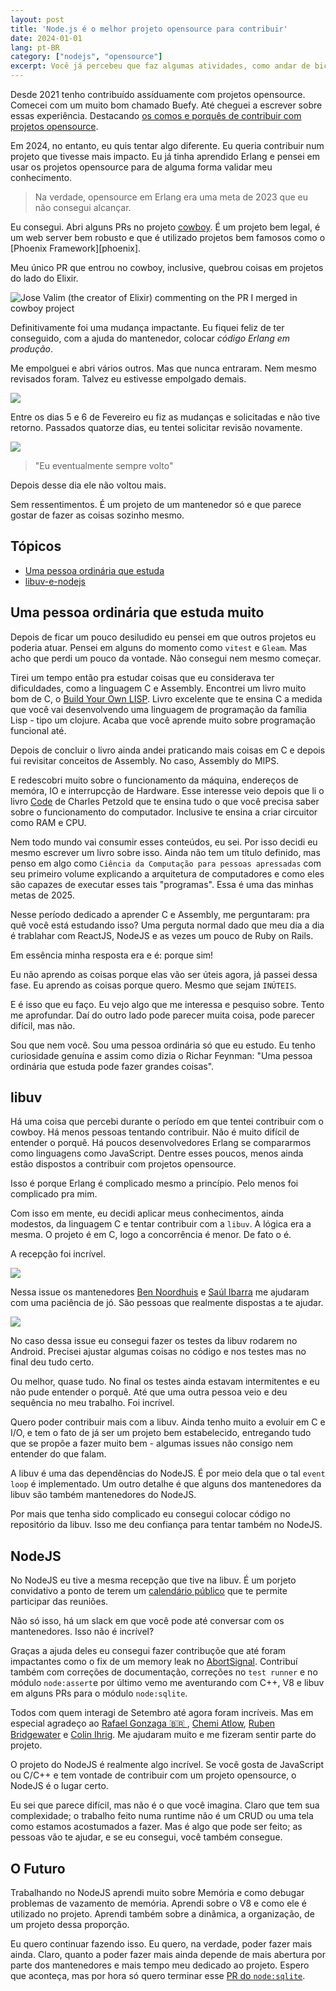 ```yaml
---
layout: post
title: 'Node.js é o melhor projeto opensource para contribuir'
date: 2024-01-01
lang: pt-BR
category: ["nodejs", "opensource"]
excerpt: Você já percebeu que faz algumas atividades, como andar de bicicleta, sem saber? Claro, não é sem saber, é que você criou uma memória muscular, você ficou tão expert nessas atividades que faz sem nem perceber...
---
```


Desde 2021 tenho contribuído assíduamente com projetos opensource. Comecei com um muito bom chamado Buefy. Até cheguei
a escrever sobre essas experiência. Destacando [os comos e porquês de contribuir com projetos opensource][medium-post].

Em 2024, no entanto, eu quis tentar algo diferente. Eu queria contribuir num projeto que tivesse mais impacto. Eu já
tinha aprendido Erlang e pensei em usar os projetos opensource para de alguma forma validar meu conhecimento.

> Na verdade, opensource em Erlang era uma meta de 2023 que eu não consegui alcançar.

Eu consegui. Abri alguns PRs no projeto [cowboy][cowboy]. É um projeto bem legal, é um web server bem robusto e que
é utilizado projetos bem famosos como o [Phoenix Framework][phoenix].

Meu único PR que entrou no cowboy, inclusive, quebrou coisas em projetos do lado do Elixir.

![Jose Valim (the creator of Elixir) commenting on the PR I merged in cowboy project][jose-valim]

Definitivamente foi uma mudança impactante. Eu fiquei feliz de ter conseguido, com a ajuda do mantenedor, colocar
_código Erlang em produção_.

Me empolguei e abri vários outros. Mas que nunca entraram. Nem mesmo revisados foram. Talvez eu estivesse empolgado
demais.

![][review-pr]

Entre os dias 5 e 6 de Fevereiro eu fiz as mudanças e solicitadas e não tive retorno. Passados quatorze dias, eu tentei
solicitar revisão novamente.

![](https://cdn.discordapp.com/attachments/1320081464179687484/1320083913703424033/image.png?ex=67684f73&is=6766fdf3&hm=1f6d7604956773d4bd67068a5cdbe941978c7138c39f472f90c3bb83fabbb9d0&)

> "Eu eventualmente sempre volto"

Depois desse dia ele não voltou mais.

Sem ressentimentos. É um projeto de um mantenedor só e que parece gostar de fazer as coisas sozinho mesmo.

## Tópicos

- [Uma pessoa ordinária que estuda](#uma-pessoa-ordinária-que-estuda)
- [libuv-e-nodejs](#libuv-e-nodejs)

## Uma pessoa ordinária que estuda muito

Depois de ficar um pouco desiludido eu pensei em que outros projetos eu poderia atuar. Pensei em alguns do momento como
`vitest` e `Gleam`. Mas acho que perdi um pouco da vontade. Não consegui nem mesmo começar.

Tirei um tempo então pra estudar coisas que eu considerava ter dificuldades, como a linguagem C e Assembly. Encontrei um
livro muito bom de C, o [Build Your Own LISP][]. Livro excelente que te ensina C a medida que você vai desenvolvendo uma
linguagem de programação da família Lisp - tipo um clojure. Acaba que você aprende muito sobre programação funcional
até.

Depois de concluir o livro ainda andei praticando mais coisas em C e depois fui revisitar conceitos de Assembly. No
caso, Assembly do MIPS.

E redescobri muito sobre o funcionamento da máquina, endereços de memóra, IO e interrupcção de Hardware. Esse interesse
veio depois que li o livro [Code][] de Charles Petzold que te ensina tudo o que você precisa saber sobre
o funcionamento do computador. Inclusive te ensina a criar circuitor como RAM e CPU.

Nem todo mundo vai consumir esses conteúdos, eu sei. Por isso decidi eu mesmo escrever um livro sobre isso. Ainda não
tem um título definido, mas penso em algo como `Ciência da Computação para pessoas apressadas` com seu primeiro volume
explicando a arquitetura de computadores e como eles são capazes de executar esses tais "programas". Essa é uma das
minhas metas de 2025.

Nesse período dedicado a aprender C e Assembly, me perguntaram: pra quê você está estudando isso? Uma perguta normal
dado que meu dia a dia é trablahar com ReactJS, NodeJS e as vezes um pouco de Ruby on Rails.

Em essência minha resposta era e é: porque sim!

Eu não aprendo as coisas porque elas vão ser úteis agora, já passei dessa fase. Eu aprendo as coisas porque quero. Mesmo
que sejam `INÚTEIS`.

E é isso que eu faço. Eu vejo algo que me interessa e pesquiso sobre. Tento me aprofundar. Daí do outro lado pode
parecer muita coisa, pode parecer difícil, mas não.

Sou que nem você. Sou uma pessoa ordinária só que eu estudo. Eu tenho curiosidade genuína e assim como dizia o Richar
Feynman: "Uma pessoa ordinária que estuda pode fazer grandes coisas".

## libuv

Há uma coisa que percebi durante o período em que tentei contribuir com o cowboy. Há menos pessoas tentando contribuir.
Não é muito difícil de entender o porquê. Há poucos desenvolvedores Erlang se compararmos como linguagens como
JavaScript. Dentre esses poucos, menos ainda estão dispostos a contribuir com projetos opensource.

Isso é porque Erlang é complicado mesmo a princípio. Pelo menos foi complicado pra mim.

Com isso em mente, eu decidi aplicar meus conhecimentos, ainda modestos, da linguagem C e tentar contribuir com
a `libuv`. A lógica era a mesma. O projeto é em C, logo a concorrência é menor. De fato o é.

A recepção foi incrível.

![](https://cdn.discordapp.com/attachments/1320081464179687484/1320192452719808512/image.png?ex=6768b488&is=67676308&hm=2b94a1f6ef1afc6954a0f5e2895f1a753a7445876b6ba90307c506b3dac3cda1&)

Nessa issue os mantenedores [Ben Noordhuis][] e [Saúl Ibarra][] me ajudaram com uma paciência de jó. São pessoas que
realmente dispostas a te ajudar.

![](https://cdn.discordapp.com/attachments/1320081464179687484/1320193758863556618/image.png?ex=6768b5c0&is=67676440&hm=458d31ded829f127c1b095f5edac4da0fc2dd56d1dff58f6a166b689e356565d&)

No caso dessa issue eu consegui fazer os testes da libuv rodarem no Android. Precisei ajustar algumas coisas no código
e nos testes mas no final deu tudo certo.

Ou melhor, quase tudo. No final os testes ainda estavam intermitentes e eu não pude entender o porquê. Até que uma outra
pessoa veio e deu sequência no meu trabalho. Foi incrível.

Quero poder contribuir mais com a libuv. Ainda tenho muito a evoluir em C e I/O, e tem o fato de já ser um projeto bem
estabelecido, entregando tudo que se propõe a fazer muito bem - algumas issues não consigo nem entender do que falam.

A libuv é uma das dependências do NodeJS. É por meio dela que o tal `event loop` é implementado. Um outro detalhe é que
alguns dos mantenedores da libuv são também mantenedores do NodeJS.

Por mais que tenha sido complicado eu consegui colocar código no repositório da libuv. Isso me deu confiança para tentar
também no NodeJS.

## NodeJS

No NodeJS eu tive a mesma recepção que tive na libuv. É um porjeto convidativo a ponto de terem um [calendário
público][nodejs-calendar] que te permite participar das reuniões.

Não só isso, há um slack em que você pode até conversar com os mantenedores. Isso não é incrível?

Graças a ajuda deles eu consegui fazer contribuçõe que até foram impactantes como o fix de um memory leak no
[AbortSignal][]. Contribuí também com correções de documentação, correções no `test runner` e no módulo `node:assert`e
por último vemo me aventurando com C++, V8 e libuv em alguns PRs para o módulo `node:sqlite`.

Todos com quem interagi de Setembro até agora foram incríveis. Mas em especial agradeço ao [Rafael Gonzaga 🇧🇷 ][rafael-gonzaga], [Chemi
Atlow][], [Ruben Bridgewater][] e [Colin Ihrig][]. Me ajudaram muito e me fizeram sentir parte do projeto.

O projeto do NodeJS é realmente algo incrível. Se você gosta de JavaScript ou C/C++ e tem vontade de contribuir com um
projeto opensource, o NodeJS é o lugar certo.

Eu sei que parece difícil, mas não é o que você imagina. Claro que tem sua complexidade; o trabalho feito numa runtime
não é um CRUD ou uma tela como estamos acostumados a fazer. Mas é algo que pode ser feito; as pessoas vão te ajudar, e se eu consegui, você também
consegue.

## O Futuro

Trabalhando no NodeJS aprendi muito sobre Memória e como debugar problemas de vazamento de memória. Aprendi sobre o V8
e como ele é utilizado no projeto. Aprendi também sobre a dinâmica, a organização, de um projeto dessa proporção.

Eu quero continuar fazendo isso. Eu quero, na verdade, poder fazer mais ainda. Claro, quanto a poder fazer mais ainda
depende de mais abertura por parte dos mantenedores e mais tempo meu dedicado ao projeto. Espero que aconteça, mas por
hora só quero terminar esse [PR do `node:sqlite`](https://github.com/nodejs/node/pull/56253).

[medium-post]: https://edigleyssonsilva.medium.com/why-and-how-to-contribute-to-open-source-projects-3d985d8d8619
[cowboy]: https://github.com/ninenines/cowboy/pulls/geeksilva97
[jose-valim]: https://cdn.discordapp.com/attachments/1320081464179687484/1320081472173899967/image.png?ex=67684d2c&is=6766fbac&hm=bbdbe643e9f47393fa0744c9b83fc5d90df83e3472149c828b6f4940d5447e7c&
[review-pr]: https://cdn.discordapp.com/attachments/1320081464179687484/1320083245085491230/image.png?ex=67684ed3&is=6766fd53&hm=b3c9d29e3f1f3b3ba3dbeeb89f8f5ac252e33657fc8f3ce510c77b8396d4ae00&
[Build Your Own LISP]: https://buildyourownlisp.com/
[Code]: https://www.amazon.com.br/C%C3%B3digo-2ed-Vida-Secreta-Computadores/dp/8582606311/ref=sr_1_2?crid=IFTSNCSCQNC1&dib=eyJ2IjoiMSJ9.OF_EBB08x9KyZP9sPgHdUY7urjyWvQd1j99xgm7-ye6oB_SdS6MUGoepnaBcuswfaFYGj50BjDJhWJirGPgAFwRz9dpIHpxaC7siEzdcyQPmxlIE2uPPCn9beEcwGFHd5BZJHGXEiPEFHcDw6CHmQcQJJOdEYXIsNdQwsp9GLt5OcFrSIP5CfXt671Xja8VR8IRk9zF7qjRMQMqzMcQs3YiuZYBj7jS9aER4fCMvtXs.qWglBg0VQwXRIjmFWvbBj4VPVj6ychxbLyvMsfeQGgM&dib_tag=se&keywords=code+the+hidden+language+of+computer+hardware+and+software&qid=1734804385&sprefix=code+the%2Caps%2C384&sr=8-2&ufe=app_do%3Aamzn1.fos.6d798eae-cadf-45de-946a-f477d47705b9
[nodejs-calendar]: https://nodejs.org/calendar
[AbortSignal]: https://github.com/nodejs/node/commit/91b6e3c2874b6f6940e6dde5b5d00501d698fd30
[rafael-gonzaga]: https://github.com/RafaelGSS
[Chemi Atlow]: https://github.com/atlowChemi
[Ruben Bridgewater]: https://github.com/BridgeAR
[Colin Ihrig]: https://github.com/cjihrig
[Ben Noordhuis]: https://github.com/bnoordhuis
[Saúl Ibarra]: https://github.com/saghul
